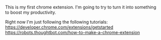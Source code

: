 This is my first chrome extension. I'm going to try to turn it into something to boost my productivity.

Right now I'm just following the following tutorials:
https://developer.chrome.com/extensions/getstarted
https://robots.thoughtbot.com/how-to-make-a-chrome-extension
